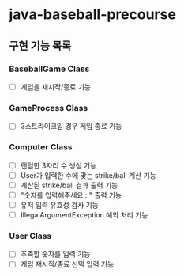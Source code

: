 # java-baseball-precourse

## 구현 기능 목록
### BaseballGame Class
- [ ] 게임을 재시작/종료 기능

### GameProcess Class
- [ ] 3스트라이크일 경우 게임 종료 기능

### Computer Class
- [ ] 랜덤한 3자리 수 생성 기능
- [ ] User가 입력한 수에 맞는 strike/ball 계산 기능
- [ ] 계산된 strike/ball 결과 출력 기능
- [ ] "숫자를 입력해주세요 : " 출력 기능
- [ ] 유저 입력 유효성 검사 기능
- [ ] IllegalArgumentException 예외 처리 기능

### User Class
- [ ] 추측할 숫자를 입력 기능
- [ ] 게임 재시작/종료 선택 입력 기능
